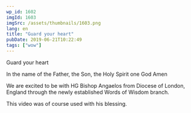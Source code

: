 ```yaml
---
wp_id: 1602
imgId: 1603
imgSrc: /assets/thumbnails/1603.png
lang: en
title: "Guard your heart"
pubDate: 2019-06-21T10:22:49
tags: ["wow"]
---
```


<!-- page: 6 -->

<p>Guard your heart</p>
<p>In the name of the Father, the Son, the Holy Spirit one God Amen</p>
<p>We are excited to be with HG Bishop Angaelos from Diocese of London, England through the newly established Words of Wisdom branch.</p>
<p>This video was of course used with his blessing.</p>

